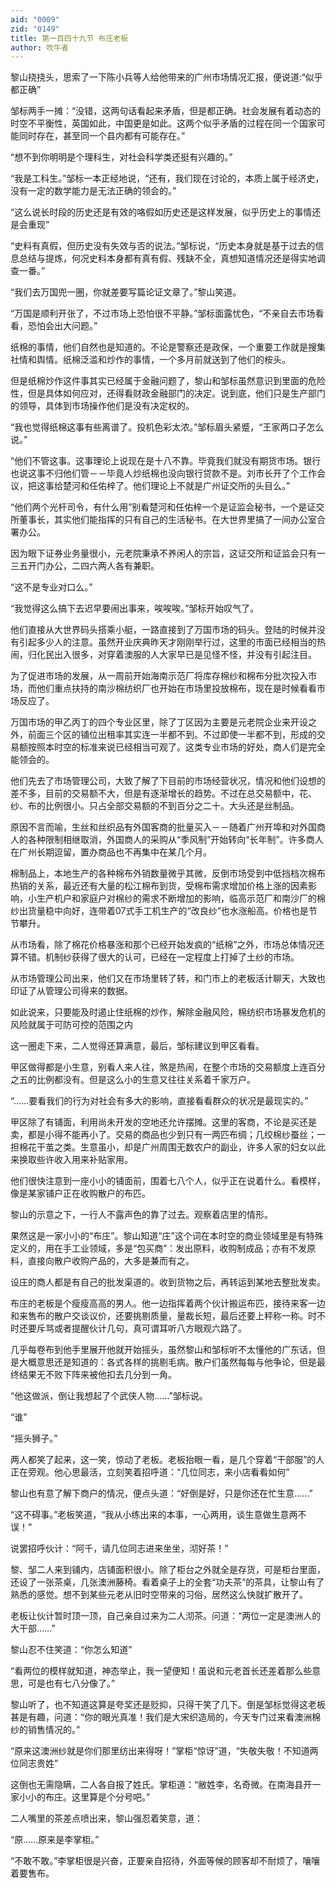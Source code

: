 ```yaml
---
aid: "0009"
zid: "0149"
title: 第一百四十九节 布庄老板
author: 吹牛者
---
```


黎山挠挠头，思索了一下陈小兵等人给他带来的广州市场情况汇报，便说道:“似乎都正确”

邹标两手一摊：“没错，这两句话看起来矛盾，但是都正确。社会发展有着动态的时空不平衡性，英国如此，中国更是如此。这两个似乎矛盾的过程在同一个国家可能同时存在，甚至同一个县内都有可能存在。”

“想不到你明明是个理科生，对社会科学类还挺有兴趣的。”

“我是工科生。”邹标一本正经地说，“还有，我们现在讨论的，本质上属于经济史，没有一定的数学能力是无法正确的领会的。”

“这么说长时段的历史还是有效的咯假如历史还是这样发展，似乎历史上的事情还是会重现”

“史料有真假，但历史没有失效与否的说法。”邹标说，“历史本身就是基于过去的信息总结与提炼，何况史料本身都有真有假、残缺不全，真想知道情况还是得实地调查一番。”

“我们去万国兜一圈，你就差要写篇论证文章了。”黎山笑道。

“万国是顺利开张了，不过市场上恐怕很不平静。”邹标面露忧色，“不亲自去市场看看，恐怕会出大问题。”

纸棉的事情，他们自然也是知道的。不论是警察还是政保，一个重要工作就是搜集社情和舆情。纸棉泛滥和炒作的事情，一个多月前就送到了他们的桉头。

但是纸棉炒作这件事其实已经属于金融问题了，黎山和邹标虽然意识到里面的危险性，但是具体如何应对，还得看财政金融部门的决定。说到底，他们只是生产部门的领导，具体到市场操作他们是没有决定权的。

“我也觉得纸棉这事有些离谱了。投机色彩太浓。”邹标眉头紧蹙，“王家两口子怎么说。”

“他们不管这事。这事理论上说现在是十八不靠。毕竟我们就没有期货市场。银行也说这事不归他们管－－毕竟人炒纸棉也没向银行贷款不是。刘市长开了个工作会议，把这事给楚河和任佑梓了。他们理论上不就是广州证交所的头目么。”

“他们两个光杆司令，有什么用”别看楚河和任佑梓一个是证监会秘书，一个是证交所董事长，其实他们能指挥的只有自己的生活秘书。在大世界里搞了一间办公室合署办公。

因为眼下证券业务量很小，元老院秉承不养闲人的宗旨，这证交所和证监会只有一三五开门办公，二四六两人各有兼职。

“这不是专业对口么。”

“我觉得这么搞下去迟早要闹出事来，唉唉唉。”邹标开始叹气了。

他们直接从大世界码头搭乘小艇，一路直接到了万国市场的码头。登陆的时候并没有引起多少人的注意。虽然开业庆典昨天才刚刚举行过，这里的市面已经相当的热闹，归化民出入很多，对穿着澳服的人大家早已是见怪不怪，并没有引起注目。

为了促进市场的发展，从一周前开始海南示范厂将库存棉纱和棉布分批次投入市场，而他们重点扶持的南沙棉纺织厂也开始在市场里投放棉布，现在是时候看看市场反应了。



万国市场的甲乙丙丁的四个专业区里，除了丁区因为主要是元老院企业来开设之外，前面三个区的铺位出租率其实连一半都不到。不过即使一半都不到，形成的交易额按照本时空的标准来说已经相当可观了。这类专业市场的好处，商人们是完全能领会的。

他们先去了市场管理公司，大致了解了下目前的市场经营状况，情况和他们设想的差不多，目前的交易额不大，但是有逐渐增长的趋势。不过在总交易额中，花、纱、布的比例很小。只占全部交易额的不到百分之二十。大头还是丝制品。

原因不言而喻，生丝和丝织品有外国客商的批量买入－－随着广州开埠和对外国商人的各种限制相继取消，外国商人的采购从“季风制”开始转向“长年制”。许多商人在广州长期逗留，置办商品也不再集中在某几个月。

棉制品上，本地生产的各种棉布外销数量微乎其微，反倒市场受到中低挡档次棉布热销的关系，最近还有大量的松江棉布到货，受棉布需求增加价格上涨的因素影响，小生产机户和家庭户对棉纱的需求不断增加的影响，临高示范厂和南沙厂的棉纱出货量稳中向好，连带着07式手工机生产的“改良纱”也水涨船高。价格也是节节攀升。

从市场看，除了棉花价格暴涨和那个已经开始发疯的“纸棉”之外，市场总体情况还算不错。机制纱获得了很大的认可，已经在一定程度上打掉了土纱的市场。

从市场管理公司出来，他们又在市场里转了转，和门市上的老板活计聊天，大致也印证了从管理公司得来的数据。

如此说来，只要能及时遏止住纸棉的炒作，解除金融风险，棉纺织市场暴发危机的风险就属于可防可控的范围之内

这一圈走下来，二人觉得还算满意，最后，邹标建议到甲区看看。

甲区做得都是小生意，别看人来人往，煞是热闹，在整个市场的交易额度上连百分之五的比例都没有。但是这么小的生意又往往关系着千家万户。

“……要看我们的行为对社会有多大的影响，直接看看群众的状况是最现实的。”

甲区除了有铺面，利用尚未开发的空地还允许摆摊。这里的客商，不论是买还是卖，都是小得不能再小了。交易的商品也少到只有一两匹布绸；几绞棉纱蚕丝；一担棉花干茧之类。生意虽小，却是广州周围无数农户的副业，许多人家的妇女以此来换取些许收入用来补贴家用。

他们很快注意到一座小小的铺面前，围着七八个人，似乎正在说着什么。看模样，像是某家铺户正在收购散户的布匹。

黎山的示意之下，一行人不露声色的靠了过去。观察着店里的情形。

果然这是一家小小的“布庄”。黎山知道“庄”这个词在本时空的商业领域里是有特殊定义的，用在手工业领域，多是“包买商”：发出原料，收购制成品；亦有不发原料，直接向散户收购产品的，大多是兼而有之。

设庄的商人都是有自己的批发渠道的。收到货物之后，再转运到某地去整批发卖。

布庄的老板是个瘦瘦高高的男人。他一边指挥着两个伙计搬运布匹，接待来客一边和来售布的散户交谈议价，还要挑剔质量，量裁长短，最后还要上秤称一称。时不时还要斥骂或者提醒伙计几句，真可谓耳听八方眼观六路了。

几乎每卷布到他手里展开他就开始摇头，虽然黎山和邹标听不太懂他的广东话，但是大概意思还是知道的：各式各样的挑剔毛病。散户们虽然每每与他争论，但是最终结果无不败下阵来被他扣去几分到一角。

“他这做派，倒让我想起了个武侠人物……”邹标说。

“谁”

“摇头狮子。”

两人都笑了起来，这一笑，惊动了老板。老板抬眼一看，是几个穿着“干部服”的人正在旁观。他心思最活，立刻笑着招呼道：“几位同志，来小店看看如何”

黎山也有意了解下商户的情况，便点头道：“好倒是好，只是你还在忙生意……”

“这不碍事。”老板笑道，“我从小练出来的本事，一心两用，谈生意做生意两不误！”

说罢招呼伙计：“阿千，请几位同志进来坐坐，沏好茶！”

黎、邹二人来到铺内，店铺面积很小。除了柜台之外就全是存货，可是柜台里面，还设了一张茶桌，几张澳洲藤椅。看着桌子上的全套“功夫茶”的茶具，让黎山有了熟悉的感觉。想不到某些元老从旧时空带来的习俗，居然这么快就扩散开了。

老板让伙计暂时顶一顶，自己亲自过来为二人沏茶。问道：“两位一定是澳洲人的大干部……”

黎山忍不住笑道：“你怎么知道”

“看两位的模样就知道，神态举止，我一望便知！虽说和元老首长还差着那么些意思，可是也有七八分像了。”

黎山听了，也不知道这算是夸奖还是贬抑，只得干笑了几下。倒是邹标觉得这老板甚是有趣，问道：“你的眼光真准！我们是大宋织造局的，今天专门过来看澳洲棉纱的销售情况的。”

“原来这澳洲纱就是你们那里纺出来得呀！”掌柜“惊讶”道，“失敬失敬！不知道两位同志贵姓”

这倒也无需隐瞒，二人各自报了姓氏。掌柜道：“敝姓李，名奇微。在南海县开一家小小的布庄。这里算是个分号吧。”

二人嘴里的茶差点喷出来，黎山强忍着笑意，道：

“原……原来是李掌柜。”

“不敢不敢。”李掌柜很是兴奋，正要亲自招待，外面等候的顾客却不耐烦了，嚷嚷着要售布。

